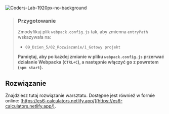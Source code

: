 ![Coders-Lab-1920px-no-background](https://user-images.githubusercontent.com/30623667/104709394-2cabee80-571f-11eb-9518-ea6a794e558e.png)


> ### Przygotowanie
>
> Zmodyfikuj plik `webpack.config.js` tak, aby zmienna `entryPath` wskazywała na:
>
> - `09_Dzien_5/02_Rozwiazanie/1_Gotowy projekt`
>
> **Pamiętaj, aby po każdej zmianie w pliku `webpack.config.js` przerwać działanie Webpacka (`CTRL+C`), a następnie włączyć go z powrotem (`npm start`).**

## Rozwiązanie

Znajdziesz tutaj rozwiązanie warsztatu. Dostępne jest również w formie online: [https://es6-calculators.netlify.app/](https://es6-calculators.netlify.app/).
